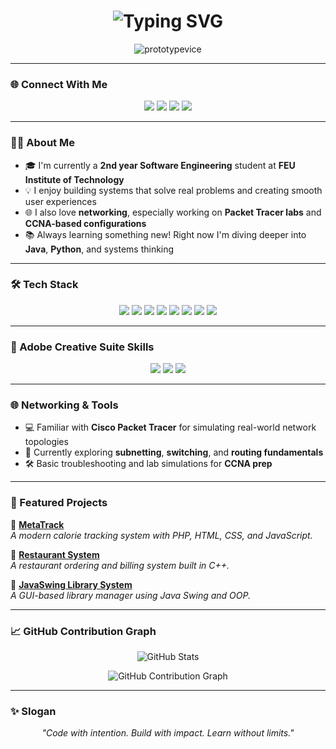 <h1 align="center">
  <img src="https://readme-typing-svg.herokuapp.com?font=Fira+Code&size=28&duration=2000&pause=1000&center=true&vCenter=true&width=600&lines=Sean+Patrick+Lopez;Software+Engineering" alt="Typing SVG" />
</h1>

<p align="center">
  <img src="https://komarev.com/ghpvc/?username=prototypevice&label=Profile%20views&color=blueviolet&style=flat" alt="prototypevice" />
</p>

---

### 🌐 Connect With Me

<p align="center">
  <a href="https://www.facebook.com/patrickskrrr"><img src="https://img.shields.io/badge/Facebook-%231877F2.svg?style=for-the-badge&logo=Facebook&logoColor=white" /></a>
  <a href="https://www.instagram.com/seanpatskrrr/"><img src="https://img.shields.io/badge/Instagram-%23E4405F.svg?style=for-the-badge&logo=Instagram&logoColor=white" /></a>
  <a href="https://www.linkedin.com/in/sean-patrick-lopez-19b996258/"><img src="https://img.shields.io/badge/LinkedIn-%230A66C2.svg?style=for-the-badge&logo=Linkedin&logoColor=white" /></a>
  <a href="https://www.tiktok.com/@skieslongbao?_t=ZS-8xuMeRGenzN&_r=1"><img src="https://img.shields.io/badge/TikTok-%23000000.svg?style=for-the-badge&logo=TikTok&logoColor=white" /></a>
</p>

---

### 👨‍💻 About Me

- 🎓 I'm currently a **2nd year Software Engineering** student at **FEU Institute of Technology**
- 💡 I enjoy building systems that solve real problems and creating smooth user experiences
- 🌐 I also love **networking**, especially working on **Packet Tracer labs** and **CCNA-based configurations**
- 📚 Always learning something new! Right now I'm diving deeper into **Java**, **Python**, and systems thinking

---

### 🛠️ Tech Stack

<p align="center">
  <img src="https://img.shields.io/badge/C++-00599C?style=for-the-badge&logo=c%2B%2B&logoColor=white" />
  <img src="https://img.shields.io/badge/HTML5-E34F26?style=for-the-badge&logo=html5&logoColor=white" />
  <img src="https://img.shields.io/badge/CSS3-1572B6?style=for-the-badge&logo=css3&logoColor=white" />
  <img src="https://img.shields.io/badge/JavaScript-F7DF1E?style=for-the-badge&logo=javascript&logoColor=black" />
  <img src="https://img.shields.io/badge/Java-007396?style=for-the-badge&logo=java&logoColor=white" />
  <img src="https://img.shields.io/badge/Python-3776AB?style=for-the-badge&logo=python&logoColor=white" />
  <img src="https://img.shields.io/badge/PHP-777BB4?style=for-the-badge&logo=php&logoColor=white" />
  <img src="https://img.shields.io/badge/MySQL-4479A1?style=for-the-badge&logo=mysql&logoColor=white" />
</p>

---

### 🎨 Adobe Creative Suite Skills

<p align="center">
  <img src="https://img.shields.io/badge/Adobe%20Premiere%20Pro-9999FF?style=for-the-badge&logo=adobe-premiere-pro&logoColor=white" />
  <img src="https://img.shields.io/badge/Adobe%20Photoshop-31A8FF?style=for-the-badge&logo=adobe-photoshop&logoColor=white" />
  <img src="https://img.shields.io/badge/Adobe%20Lightroom-ADB9CA?style=for-the-badge&logo=adobe-lightroom&logoColor=white" />
</p>

---

### 🌐 Networking & Tools

- 💻 Familiar with **Cisco Packet Tracer** for simulating real-world network topologies  
- 🧠 Currently exploring **subnetting**, **switching**, and **routing fundamentals**  
- 🛠 Basic troubleshooting and lab simulations for **CCNA prep**

---

### 🌟 Featured Projects

📌 [**MetaTrack**](https://github.com/prototypevice/MetaTrack)  
*A modern calorie tracking system with PHP, HTML, CSS, and JavaScript.*

📌 [**Restaurant System**](https://github.com/prototypevice/Restaurant-System)  
*A restaurant ordering and billing system built in C++.*

📌 [**JavaSwing Library System**](https://github.com/prototypevice/JavaSwing-Library-System)  
*A GUI-based library manager using Java Swing and OOP.*

---

### 📈 GitHub Contribution Graph
<p align="center">
  <img src="https://github-readme-stats.vercel.app/api?username=prototypevice&show_icons=true&theme=radical&hide_border=false&count_private=true" alt="GitHub Stats" />
  <br/>
<p align="center">
  <img src="https://github-readme-activity-graph.vercel.app/graph?username=prototypevice&theme=react-dark&hide_border=true" alt="GitHub Contribution Graph" />
</p>

---

### ✨ Slogan

<p align="center">
  <em>"Code with intention. Build with impact. Learn without limits."</em>
</p>
